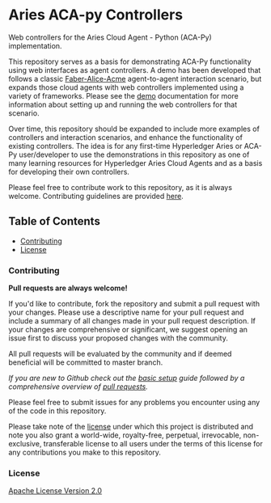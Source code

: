 # Aries ACA-py Controllers

Web controllers for the Aries Cloud Agent - Python (ACA-Py) implementation. 

This repository serves as a basis for demonstrating ACA-Py functionality using web interfaces as agent controllers. A demo has been developed that follows a classic [Faber-Alice-Acme](https://github.com/hyperledger/aries-cloudagent-python/tree/master/demo#the-alicefaber-python-demo) agent-to-agent interaction scenario, but expands those cloud agents with web controllers implemented using a variety of frameworks. Please see the [demo](./AliceFaberAcmeDemo/README.md) documentation for more information about setting up and running the web controllers for that scenario.

Over time, this repository should be expanded to include more examples of controllers and interaction scenarios, and enhance the functionality of existing controllers. The idea is for any first-time Hyperledger Aries or ACA-Py user/developer to use the demonstrations in this repository as one of many learning resources for Hyperledger Aries Cloud Agents and as a basis for developing their own controllers.

Please feel free to contribute work to this repository, as it is always welcome. Contributing guidelines are provided [here](#contributing).

## Table of Contents

- [Contributing](#contributing)
- [License](#license)

### Contributing

**Pull requests are always welcome!**

If you'd like to contribute, fork the repository and submit a pull request with your changes. Please use a descriptive name for your pull request and include a summary of all changes made in your pull request description. If your changes are comprehensive or significant, we suggest opening an issue first to discuss your proposed changes with the community.

All pull requests will be evaluated by the community and if deemed beneficial will be committed to master branch.

_If you are new to Github check out the [basic setup](https://help.github.com/en/github/getting-started-with-github/set-up-git) guide followed by a comprehensive overview of [pull requests](https://help.github.com/en/github/collaborating-with-issues-and-pull-requests/about-pull-requests)._

Please feel free to submit issues for any problems you encounter using any of the code in this repository.

Please take note of the [license](#license) under which this project is distributed and note you also grant a world-wide, royalty-free, perpetual, irrevocable, non-exclusive, transferable license to all users under the terms of this license for any contributions you make to this repository.

### License

[Apache License Version 2.0](./LICENSE)